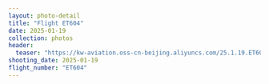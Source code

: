 ```yaml
---
layout: photo-detail
title: "Flight ET604"
date: 2025-01-19
collection: photos
header:
  teaser: "https://kw-aviation.oss-cn-beijing.aliyuncs.com/25.1.19.ET604.jpg"
shooting_date: 2025-01-19
flight_number: "ET604"
---
```


